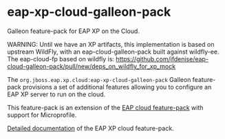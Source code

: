 # eap-xp-cloud-galleon-pack
Galleon feature-pack for EAP XP on the Cloud.

WARNING: Until we have an XP artifacts, this implementation is based on upstream WildFly, with an eap-cloud-galleon-pack built against wildfly-ee.
The eap-cloud-fp based on wildfly is: https://github.com/jfdenise/eap-cloud-galleon-pack/pull/new/deps_on_wildfly_for_xp_mock
 


The ``org.jboss.eap.xp.cloud:eap-xp-cloud-galleon-pack`` Galleon feature-pack provisions a set of additional features allowing you to configure an \
EAP XP server to run on the cloud. 

This feature-pack is an extension of the [EAP cloud feature-pack](https://github.com/jbossas/eap-cloud-galleon-pack) with support for Microprofile.

[Detailed documentation](doc/index.md) of the EAP XP cloud feature-pack.